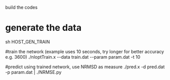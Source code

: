 build the codes
# generate the data
sh HOST_GEN_TRAIN 

#train the network (example uses 10 seconds, try longer for better accuracy e.g. 3600)
./nloptTrain.x --data train.dat --param param.dat -t 10

#predict using trained network, use NRMSD as measure
./pred.x -d pred.dat -p param.dat | ./NRMSE.py

